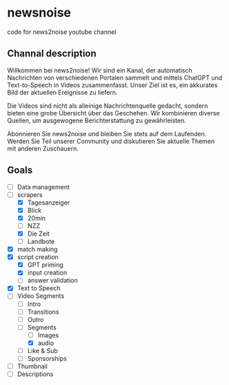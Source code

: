 # newsnoise
 code for news2noise youtube channel

## Channal description
Willkommen bei news2noise! Wir sind ein Kanal, der automatisch Nachrichten von verschiedenen Portalen sammelt und mittels ChatGPT und Text-to-Speech in Videos zusammenfasst. Unser Ziel ist es, ein akkurates Bild der aktuellen Ereignisse zu liefern.

Die Videos sind nicht als alleinige Nachrichtenquelle gedacht, sondern bieten eine grobe Übersicht über das Geschehen. Wir kombinieren diverse Quellen, um ausgewogene Berichterstattung zu gewährleisten.

Abonnieren Sie news2noise und bleiben Sie stets auf dem Laufenden. Werden Sie Teil unserer Community und diskutieren Sie aktuelle Themen mit anderen Zuschauern.


## Goals
- [ ] Data management
- [ ] scrapers
    - [x] Tagesanzeiger
    - [x] Blick
    - [x] 20min
    - [ ] NZZ
    - [x] Die Zeit
    - [ ] Landbote
- [x] match making
- [x] script creation
    - [x] GPT priming
    - [x] input creation
    - [ ] answer validation
- [x] Text to Speech
- [ ] Video Segments
    - [ ] Intro
    - [ ] Transitions
    - [ ] Outro
    - [ ] Segments
        - [ ] Images
        - [x] audio
    - [ ] Like & Sub
    - [ ] Sponsorships
- [ ] Thumbnail
- [ ] Descriptions
